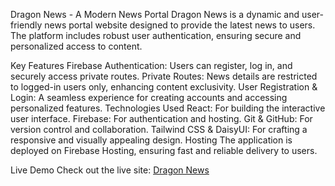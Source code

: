 Dragon News - A Modern News Portal
Dragon News is a dynamic and user-friendly news portal website designed to provide the latest news to users. The platform includes robust user authentication, ensuring secure and personalized access to content.

Key Features
Firebase Authentication: Users can register, log in, and securely access private routes.
Private Routes: News details are restricted to logged-in users only, enhancing content exclusivity.
User Registration & Login: A seamless experience for creating accounts and accessing personalized features.
Technologies Used
React: For building the interactive user interface.
Firebase: For authentication and hosting.
Git & GitHub: For version control and collaboration.
Tailwind CSS & DaisyUI: For crafting a responsive and visually appealing design.
Hosting
The application is deployed on Firebase Hosting, ensuring fast and reliable delivery to users.

Live Demo
Check out the live site: [Dragon News](https://dragon-news-m52-ed315.web.app/)